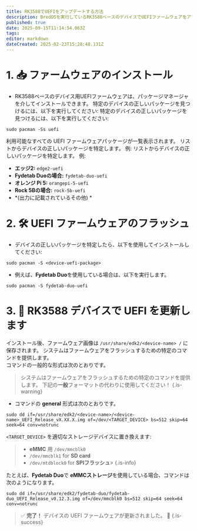 ```yaml
---
title: RK3588でUEFIをアップデートする方法
description: BredOSを実行しているRK3588ベースのデバイスでUEFIファームウェアをアップデートする方法を学ぶ
published: true
date: 2025-09-15T11:14:54.063Z
tags:
editor: markdown
dateCreated: 2025-02-23T15:28:48.131Z
---
```


# 1. 📥 ファームウェアのインストール

- RK3588ベースのデバイス用UEFIファームウェアは、パッケージマネージャを介してインストールできます。 特定のデバイスの正しいパッケージを見つけるには、以下を実行してください: 特定のデバイスの正しいパッケージを見つけるには、以下を実行してください:

```
sudo pacman -Ss uefi
```

利用可能なすべての UEFI ファームウェアパッケージが一覧表示されます。 リストからデバイスの正しいパッケージを特定します。 例: リストからデバイスの正しいパッケージを特定します。 例:

- **エッジ2:** `edge2-uefi`
- **Fydetab Duoの場合:** `fydetab-duo-uefi`
- **オレンジ Pi 5:** `orangepi-5-uefi`
- **Rock 5Bの場合:** `rock-5b-uefi`
- \*(出力に記載されているその他) \*

# 2. 🛠️ UEFI ファームウェアのフラッシュ

- デバイスの正しいパッケージを特定したら、以下を使用してインストールしてください:

```
sudo pacman -S <device-uefi-package>
```

- 例えば、**Fydetab Duo**を使用している場合は、以下を実行します。

```
sudo pacman -S fydetab-duo-uefi
```

# 3. 🔄 RK3588 デバイスで UEFI を更新します

インストール後、ファームウェア画像は `/usr/share/edk2/<device-name> /` に保存されます。 システムはファームウェアをフラッシュするための特定のコマンドを提供します。\
コマンドの一般的な形式は次のとおりです。

> システムはファームウェアをフラッシュするための特定のコマンドを提供します。 下記の**一般**フォーマットの代わりに使用してください！
> {.is-warning}

- コマンドの **general** 形式は次のとおりです。

```
sudo dd if=/usr/share/edk2/<device-name>/<device-name>_UEFI_Release_vX.XX.X.img of=/dev/<TARGET_DEVICE> bs=512 skip=64 seek=64 conv=notrunc
```

`<TARGET_DEVICE>` を適切なストレージデバイスに置き換えます:

> - **eMMC** 用 `/dev/mmcblk0`
> - `/dev/mmcblk1` for **SD card**
> - `/dev/mtdblock0` for **SPIフラッシュ**> {.is-info}

たとえば、**Fydetab Duo**で **eMMCストレージ**を使用している場合、コマンドは次のようになります。

```
sudo dd if=/usr/share/edk2/fydetab-duo/fydetab-duo_UEFI_Release_v0.12.3.img of=/dev/mmcblk0 bs=512 skip=64 seek=64 conv=notrunc
```

> ✅ **完了！** デバイスの UEFI ファームウェアが更新されました。 🚀
> {.is-success}

